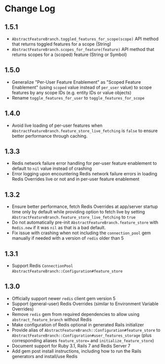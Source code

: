 # Change Log

## 1.5.1

- `AbstractFeatureBranch.toggled_features_for_scope(scope)` API method that returns toggled features for a scope (String)
- `AbstractFeatureBranch.scopes_for_feature(feature)` API method that returns scopes for a (scoped) feature (String or Symbol)

## 1.5.0

- Generalize "Per-User Feature Enablement" as "Scoped Feature Enablement" (using `scoped` value instead of `per_user` value) to scope features by any scope IDs (e.g. entity IDs or value objects)
- Rename `toggle_features_for_user` to `toggle_features_for_scope`

## 1.4.0

- Avoid live loading of per-user features when `AbstractFeatureBranch.feature_store_live_fetching` is `false` to ensure better performance through caching.

## 1.3.3

- Redis network failure error handling for per-user feature enablement to default to `nil` value instead of crashing
- Error logging upon encountering Redis network failure errors in loading Redis Overrides live or not and in per-user feature enablement

## 1.3.2

- Ensure better performance, fetch Redis Overrides at app/server startup time only by default while providing option to fetch live by setting `AbstractFeatureBranch.feature_store_live_fetching` to `true`
- Do not automatically pre-init `AbstractFeatureBranch.feature_store` with `Redis.new` if it was `nil` as that is a bad default.
- Fix issue with crashing when not including the `connection_pool` gem manually if needed with a version of `redis` older than 5

## 1.3.1

- Support Redis `ConnectionPool` `AbstractFeatureBranch::Configuration#feature_store`

## 1.3.0

- Officially support newer `redis` client gem version 5
- Support (general-user) Redis Overrides (similar to Environment Variable Overrides)
- Remove `redis` gem from required dependencies to allow using `abstract_feature_branch` without Redis
- Make configuration of Redis optional in generated Rails initializer
- Provide alias of `AbstractFeatureBranch::Configuration#feature_store` to `AbstractFeatureBranch::Configuration#user_features_storage` (plus corresponding aliases `feature_store=` and `initialize_feature_store`)
- Document support for Ruby 3.1, Rails 7 and Redis Server 7
- Add gem post install instructions, including how to run the Rails generators and install/use Redis
